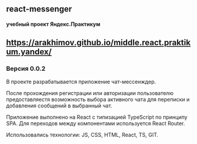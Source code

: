 ## react-messenger
#### учебный проект Яндекс.Практикум

## https://arakhimov.github.io/middle.react.praktikum.yandex/

### Версия 0.0.2

В проекте разрабатывается приложение чат-мессенждер.

После прохождения регистрации или авторизации пользователю предоставляестя возможность выбора активного чата для переписки и добавления сообщений в выбранный чат.

Приложение выполнено на React с типизацией TypeScript по принципу SPA. Для переходов между компонентами используется React Router.

Использовались технологии: JS, CSS, HTML, React, TS, GIT.


